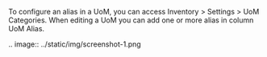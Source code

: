 To configure an alias in a UoM, you can access Inventory \> Settings \>
UoM Categories. When editing a UoM you can add one or more alias in
column UoM Alias.

.. image:: ../static/img/screenshot-1.png
